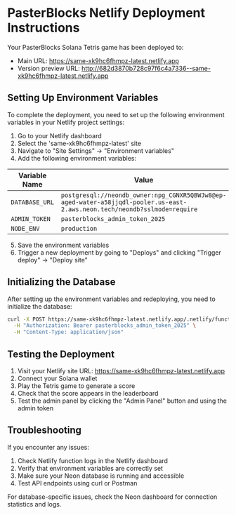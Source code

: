 # PasterBlocks Netlify Deployment Instructions

Your PasterBlocks Solana Tetris game has been deployed to:
- Main URL: https://same-xk9hc6fhmpz-latest.netlify.app
- Version preview URL: http://682d3870b728c97f6c4a7336--same-xk9hc6fhmpz-latest.netlify.app

## Setting Up Environment Variables

To complete the deployment, you need to set up the following environment variables in your Netlify project settings:

1. Go to your Netlify dashboard
2. Select the 'same-xk9hc6fhmpz-latest' site
3. Navigate to "Site Settings" → "Environment variables"
4. Add the following environment variables:

| Variable Name | Value |
|---------------|-------|
| `DATABASE_URL` | `postgresql://neondb_owner:npg_CGNXR5QBWJw8@ep-aged-water-a58jjqdl-pooler.us-east-2.aws.neon.tech/neondb?sslmode=require` |
| `ADMIN_TOKEN` | `pasterblocks_admin_token_2025` |
| `NODE_ENV` | `production` |

5. Save the environment variables
6. Trigger a new deployment by going to "Deploys" and clicking "Trigger deploy" → "Deploy site"

## Initializing the Database

After setting up the environment variables and redeploying, you need to initialize the database:

```bash
curl -X POST https://same-xk9hc6fhmpz-latest.netlify.app/.netlify/functions/init-db \
  -H "Authorization: Bearer pasterblocks_admin_token_2025" \
  -H "Content-Type: application/json"
```

## Testing the Deployment

1. Visit your Netlify site URL: https://same-xk9hc6fhmpz-latest.netlify.app
2. Connect your Solana wallet
3. Play the Tetris game to generate a score
4. Check that the score appears in the leaderboard
5. Test the admin panel by clicking the "Admin Panel" button and using the admin token

## Troubleshooting

If you encounter any issues:

1. Check Netlify function logs in the Netlify dashboard
2. Verify that environment variables are correctly set
3. Make sure your Neon database is running and accessible
4. Test API endpoints using curl or Postman

For database-specific issues, check the Neon dashboard for connection statistics and logs.
